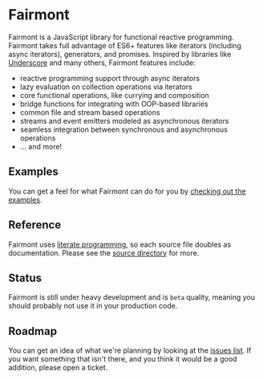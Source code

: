 # Fairmont

Fairmont is a JavaScript library for functional reactive programming. Fairmont takes full advantage of ES6+ features like iterators (including async iterators), generators, and promises. Inspired by libraries like [Underscore](http://underscorejs.org/) and many others, Fairmont features include:

* reactive programming support through async iterators
* lazy evaluation on collection operations via iterators
* core functional operations, like currying and composition
* bridge functions for integrating with OOP-based libraries
* common file and stream based operations
* streams and event emitters modeled as asynchronous iterators
* seamless integration between synchronous and asynchronous operations
* … and more!

## Examples

You can get a feel for what Fairmont can do for you by [checking out the examples](./examples).

## Reference

Fairmont uses [literate programming](http://www.coffeescriptlove.com/2013/02/literate-coffeescript.html), so each source file doubles as documentation. Please see the [source directory](./src/index.litcoffee) for more.

## Status

Fairmont is still under heavy development and is `beta` quality, meaning you should probably not use it in your production code.

## Roadmap

You can get an idea of what we're planning by looking at the [issues list][200]. If you want something that isn't there, and you think it would be a good addition, please open a ticket.

[200]:https://github.com/pandastrike/fairmont/issues

